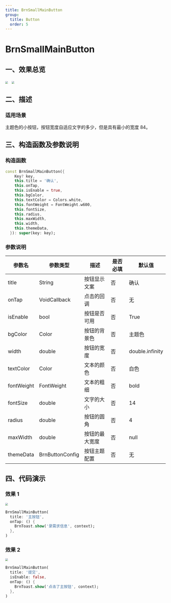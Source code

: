 ```yaml
---
title: BrnSmallMainButton
group:
  title: Button
  order: 5
---
```


# BrnSmallMainButton

## 一、效果总览

<img src="./img/BrnSmallMainButton.png" style="zoom: 50%;" />&nbsp;&nbsp;
<img src="./img/BrnSmallMainButtonDisabled.png" style="zoom:50%;" />

## 二、描述

### 适用场景

主题色的小按钮，按钮宽度自适应文字的多少，但是具有最小的宽度 84。

## 三、构造函数及参数说明

### 构造函数

```dart
const BrnSmallMainButton({
    Key? key,
    this.title = '确认',
    this.onTap,
    this.isEnable = true,
    this.bgColor,
    this.textColor = Colors.white,
    this.fontWeight = FontWeight.w600,
    this.fontSize,
    this.radius,
    this.maxWidth,
    this.width,
    this.themeData,
  }): super(key: key);
```

### 参数说明

| 参数名     | 参数类型        | 描述           | 是否必填 | 默认值          |
| ---------- | --------------- | -------------- | -------- | --------------- |
| title      | String          | 按钮显示文案   | 否       | 确认            |
| onTap      | VoidCallback    | 点击的回调     | 否       | 无              |
| isEnable   | bool            | 按钮是否可用   | 否       | True            |
| bgColor    | Color           | 按钮的背景色   | 否       | 主题色          |
| width      | double          | 按钮的宽度     | 否       | double.infinity |
| textColor  | Color           | 文本的颜色     | 否       | 白色            |
| fontWeight | FontWeight      | 文本的粗细     | 否       | bold            |
| fontSize   | double          | 文字的大小     | 否       | 14              |
| radius     | double          | 按钮的圆角     | 否       | 4               |
| maxWidth   | double          | 按钮的最大宽度 | 否       | null            |
| themeData  | BrnButtonConfig | 按钮主题配置   | 否       | 无              |

## 四、代码演示

### 效果 1

<img src="./img/BrnSmallMainButton.png" style="zoom:50%;" />

```dart
BrnSmallMainButton(
  title: '主按钮',
  onTap: () {
    BrnToast.show('录需求信息', context);
  },
)
```

### 效果 2

<img src="./img/BrnSmallMainButtonDisabled.png" style="zoom:50%;" />

```dart
BrnSmallMainButton(
  title: '提交',
  isEnable: false,
  onTap: () {
    BrnToast.show('点击了主按钮', context);
  },
)
```
